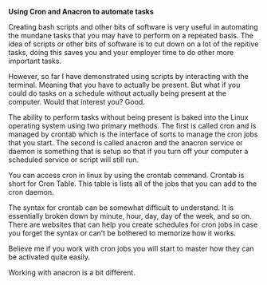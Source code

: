 <strong>Using Cron and Anacron to automate tasks</strong>

Creating bash scripts and other bits of software is very useful in automating the mundane tasks that you may have to perform on a repeated basis. The idea of scripts or other bits of software is to cut down on a lot of the repitive tasks, doing this saves you and your employer time to do other more important tasks.

However, so far I have demonstrated using scripts by interacting with the terminal. Meaning that you have to actually be present. But what if you could do tasks on a schedule without actually being present at the computer. Would that interest you? Good.

The ability to perform tasks without being present is baked into the Linux operating system using two primary methods. The first is called cron and is managed by crontab which is the interface of sorts to manage the cron jobs that you start. The second is called anacron and the anacron service or daemon is something that is setup so that if you turn off your computer a scheduled service or script will still run.

You can access cron in linux by using the crontab command. Crontab is short for Cron Table. This table is lists all of the jobs that you can add to the cron daemon.

The syntax for crontab can be somewhat difficult to understand. It is essentially broken down by minute, hour, day, day of the week, and so on. There are websites that can help you create schedules for cron jobs in case you forget the syntax or can’t be bothered to memorize how it works.

Believe me if you work with cron jobs you will start to master how they can be activated quite easily.

Working with anacron is a bit different.
